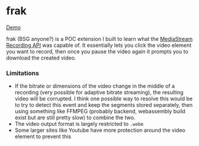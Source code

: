# frak

[Demo](https://imgur.com/a/YwX6lmY)

frak (BSG anyone?) is a POC extension I built to learn what the [MediaStream Recording API](https://developer.mozilla.org/en-US/docs/Web/API/MediaStream_Recording_API) was capable of. It essentially lets you click the video element you want to record, then once you pause the video again it prompts you to download the created video. 


### Limitations
- If the bitrate or dimensions of the video change in the middle of a recording (very possible for adaptive bitrate streaming), the resulting video will be corrupted. I think one possible way to resolve this would be to try to detect this event and keep the segments stored separately, then using something like FFMPEG (probably backend, webassembly build exist but are still pretty slow) to combine the two.
- The video output format is largely restricted to `.webm`
- Some larger sites like Youtube have more protection around the video element to prevent this
